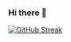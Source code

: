 ### Hi there 👋

[![GitHub Streak](http://github-readme-streak-stats.herokuapp.com?user=salman-2244&theme=vue-dark&hide_border=true&date_format=M%20j%5B%2C%20Y%5D)](https://git.io/streak-stats)
